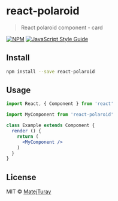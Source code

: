 # react-polaroid

> React polaroid component - card

[![NPM](https://img.shields.io/npm/v/react-polaroid.svg)](https://www.npmjs.com/package/react-polaroid) [![JavaScript Style Guide](https://img.shields.io/badge/code_style-standard-brightgreen.svg)](https://standardjs.com)

## Install

```bash
npm install --save react-polaroid
```

## Usage

```jsx
import React, { Component } from 'react'

import MyComponent from 'react-polaroid'

class Example extends Component {
  render () {
    return (
      <MyComponent />
    )
  }
}
```

## License

MIT © [MatejTuray](https://github.com/MatejTuray)
